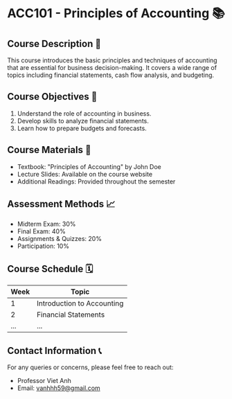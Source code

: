 # ACC101 - Principles of Accounting 📚

## Course Description 📝

This course introduces the basic principles and techniques of accounting that are essential for business decision-making. It covers a wide range of topics including financial statements, cash flow analysis, and budgeting.

## Course Objectives 🎯

1. Understand the role of accounting in business.
2. Develop skills to analyze financial statements.
3. Learn how to prepare budgets and forecasts.

## Course Materials 📖

- Textbook: "Principles of Accounting" by John Doe
- Lecture Slides: Available on the course website
- Additional Readings: Provided throughout the semester

## Assessment Methods 📈

- Midterm Exam: 30%
- Final Exam: 40%
- Assignments & Quizzes: 20%
- Participation: 10%

## Course Schedule 🗓️

| Week | Topic |
| --- | --- |
| 1 | Introduction to Accounting |
| 2 | Financial Statements |
| ... | ... |

## Contact Information 📞

For any queries or concerns, please feel free to reach out:

- Professor Viet Anh
- Email: vanhhh59@gmail.com

